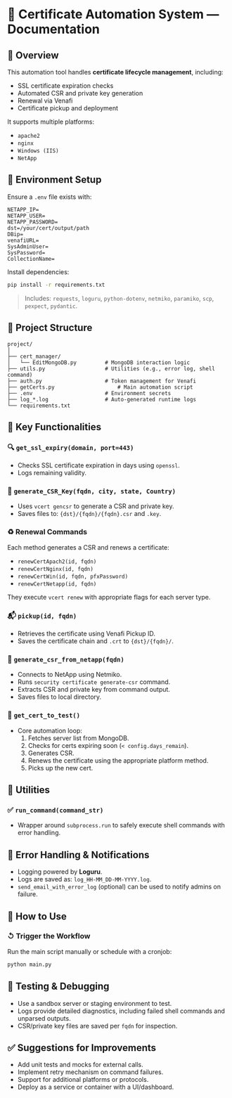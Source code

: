 # 🔐 Certificate Automation System — Documentation

## 📆 Overview

This automation tool handles **certificate lifecycle management**, including:
- SSL certificate expiration checks
- Automated CSR and private key generation
- Renewal via Venafi
- Certificate pickup and deployment

It supports multiple platforms:
- `apache2`
- `nginx`
- `Windows (IIS)`
- `NetApp`

## 🧬 Environment Setup

Ensure a `.env` file exists with:

```dotenv
NETAPP_IP=
NETAPP_USER=
NETAPP_PASSWORD=
dst=/your/cert/output/path
DBip=
venafiURL=
SysAdminUser=
SysPassword=
CollectionName=
```

Install dependencies:

```bash
pip install -r requirements.txt
```

> Includes: `requests`, `loguru`, `python-dotenv`, `netmiko`, `paramiko`, `scp`, `pexpect`, `pydantic`.

## 📁 Project Structure

```
project/
│
├── cert_manager/
│   └── EditMongoDB.py         # MongoDB interaction logic
├── utils.py                   # Utilities (e.g., error log, shell command)
├── auth.py                    # Token management for Venafi
├── getCerts.py                    # Main automation script
├── .env                       # Environment secrets
├── log_*.log                  # Auto-generated runtime logs
└── requirements.txt
```

## 🔧 Key Functionalities

### 🔍 `get_ssl_expiry(domain, port=443)`
- Checks SSL certificate expiration in days using `openssl`.
- Logs remaining validity.

### 🔐 `generate_CSR_Key(fqdn, city, state, Country)`
- Uses `vcert gencsr` to generate a CSR and private key.
- Saves files to: `{dst}/{fqdn}/{fqdn}.csr` and `.key`.

### ♻️ Renewal Commands

Each method generates a CSR and renews a certificate:

- `renewCertApach2(id, fqdn)`
- `renewCertNginx(id, fqdn)`
- `renewCertWin(id, fqdn, pfxPassword)`
- `renewCertNetapp(id, fqdn)`

They execute `vcert renew` with appropriate flags for each server type.

### 📬 `pickup(id, fqdn)`
- Retrieves the certificate using Venafi Pickup ID.
- Saves the certificate chain and `.crt` to `{dst}/{fqdn}/`.

### 🛁 `generate_csr_from_netapp(fqdn)`
- Connects to NetApp using Netmiko.
- Runs `security certificate generate-csr` command.
- Extracts CSR and private key from command output.
- Saves files to local directory.

### 🧠 `get_cert_to_test()`
- Core automation loop:
  1. Fetches server list from MongoDB.
  2. Checks for certs expiring soon (`< config.days_remain`).
  3. Generates CSR.
  4. Renews the certificate using the appropriate platform method.
  5. Picks up the new cert.

## 🚰 Utilities

### ✅ `run_command(command_str)`
- Wrapper around `subprocess.run` to safely execute shell commands with error handling.

## 📨 Error Handling & Notifications

- Logging powered by **Loguru**.
- Logs are saved as: `log_HH-MM_DD-MM-YYYY.log`.
- `send_email_with_error_log` (optional) can be used to notify admins on failure.

## 📌 How to Use

### ↺ Trigger the Workflow

Run the main script manually or schedule with a cronjob:

```bash
python main.py
```

## 🧚️ Testing & Debugging

- Use a sandbox server or staging environment to test.
- Logs provide detailed diagnostics, including failed shell commands and unparsed outputs.
- CSR/private key files are saved per `fqdn` for inspection.

## ✅ Suggestions for Improvements

- Add unit tests and mocks for external calls.
- Implement retry mechanism on command failures.
- Support for additional platforms or protocols.
- Deploy as a service or container with a UI/dashboard.
